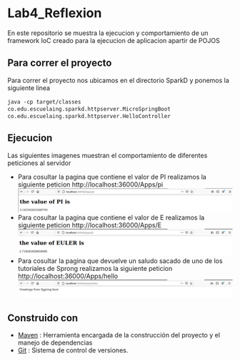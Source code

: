 # Lab4_Reflexion
En este repositorio se muestra la ejecucion y comportamiento de un framework IoC creado para la ejecucion de aplicacion apartir de POJOS
## Para correr el proyecto
Para correr el proyecto nos ubicamos en el directorio SparkD y ponemos la siguiente linea
  ```
  java -cp target/classes co.edu.escuelaing.sparkd.httpserver.MicroSpringBoot co.edu.escuelaing.sparkd.httpserver.HelloController
  ```
 ## Ejecucion
 Las siguientes imagenes muestran el comportamiento de diferentes peticiones al servidor
 * Para cosultar la pagina que contiene el valor de PI realizamos la siguiente peticion http://localhost:36000/Apps/pi
 ![PI](/imagenes/PI.png)
 * Para cosultar la pagina que contiene el valor de E realizamos la siguiente peticion http://localhost:36000/Apps/E
 ![Euler](/imagenes/Euler.png)
 * Para cosultar la pagina que devuelve un saludo sacado de uno de los tutoriales de Sprong realizamos la siguiente peticion http://localhost:36000/Apps/hello
 ![hello](/imagenes/hello.png)
 
 ## Construido con
* [Maven](https://maven.apache.org/) : Herramienta encargada de la construcción del proyecto y el manejo de dependencias
* [Git](https://git-scm.com/) : Sistema de control de versiones.
